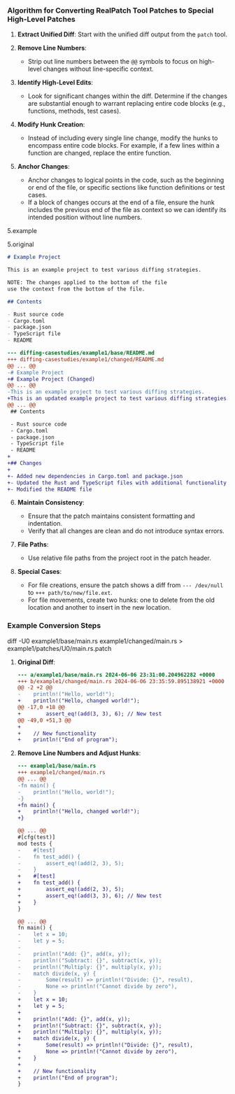 ### Algorithm for Converting RealPatch Tool Patches to Special High-Level Patches

1. **Extract Unified Diff**: Start with the unified diff output from the `patch` tool.

2. **Remove Line Numbers**: 
   - Strip out line numbers between the `@@` symbols to focus on high-level changes without line-specific context.

3. **Identify High-Level Edits**:
   - Look for significant changes within the diff. Determine if the changes are substantial enough to warrant replacing entire code blocks (e.g., functions, methods, test cases).

4. **Modify Hunk Creation**:
   - Instead of including every single line change, modify the hunks to encompass entire code blocks. For example, if a few lines within a function are changed, replace the entire function.

5. **Anchor Changes**:
   - Anchor changes to logical points in the code, such as the beginning or end of the file, or specific sections like function definitions or test cases.
   - If a block of changes occurs at the end of a file,
     ensure the hunk includes the previous 
     end of the file as context so we can identify its 
     intended position without line numbers.

5.example

5.original 

```md
# Example Project

This is an example project to test various diffing strategies.

NOTE: The changes applied to the bottom of the file
use the context from the bottom of the file.

## Contents

- Rust source code
- Cargo.toml
- package.json
- TypeScript file
- README
```

```diff
--- diffing-casestudies/example1/base/README.md
+++ diffing-casestudies/example1/changed/README.md
@@ ... @@
-# Example Project
+# Example Project (Changed)
@@ ... @@
-This is an example project to test various diffing strategies.
+This is an updated example project to test various diffing strategies.
@@ ... @@
 ## Contents

 - Rust source code
 - Cargo.toml
 - package.json
 - TypeScript file
 - README
+
+## Changes
+
+- Added new dependencies in Cargo.toml and package.json
+- Updated the Rust and TypeScript files with additional functionality and tests
+- Modified the README file
```

6. **Maintain Consistency**:
   - Ensure that the patch maintains consistent formatting and indentation.
   - Verify that all changes are clean and do not introduce syntax errors.

7. **File Paths**:
   - Use relative file paths from the project root in the patch header.

8. **Special Cases**:
   - For file creations, ensure the patch shows a diff from `--- /dev/null` to `+++ path/to/new/file.ext`.
   - For file movements, create two hunks: one to delete from the old location and another to insert in the new location.

### Example Conversion Steps
diff -U0 example1/base/main.rs example1/changed/main.rs > example1/patches/U0/main.rs.patch
1. **Original Diff**:
   ```diff
   --- a/example1/base/main.rs 2024-06-06 23:31:00.204962282 +0000
   +++ b/example1/changed/main.rs 2024-06-06 23:35:59.895138921 +0000
   @@ -2 +2 @@
   -    println!("Hello, world!");
   +    println!("Hello, changed world!");
   @@ -17,0 +18 @@
   +        assert_eq!(add(3, 3), 6); // New test
   @@ -49,0 +51,3 @@
   +
   +    // New functionality
   +    println!("End of program");
   ```

2. **Remove Line Numbers and Adjust Hunks**:
   ```diff
   --- example1/base/main.rs
   +++ example1/changed/main.rs
   @@ ... @@
   -fn main() {
   -    println!("Hello, world!");
   -}
   +fn main() {
   +    println!("Hello, changed world!");
   +}

   @@ ... @@
   #[cfg(test)]
   mod tests {
   -    #[test]
   -    fn test_add() {
   -        assert_eq!(add(2, 3), 5);
   -    }
   +    #[test]
   +    fn test_add() {
   +        assert_eq!(add(2, 3), 5);
   +        assert_eq!(add(3, 3), 6); // New test
   +    }
   }

   @@ ... @@
   fn main() {
   -    let x = 10;
   -    let y = 5;
   -
   -    println!("Add: {}", add(x, y));
   -    println!("Subtract: {}", subtract(x, y));
   -    println!("Multiply: {}", multiply(x, y));
   -    match divide(x, y) {
   -        Some(result) => println!("Divide: {}", result),
   -        None => println!("Cannot divide by zero"),
   -    }
   +    let x = 10;
   +    let y = 5;
   +
   +    println!("Add: {}", add(x, y));
   +    println!("Subtract: {}", subtract(x, y));
   +    println!("Multiply: {}", multiply(x, y));
   +    match divide(x, y) {
   +        Some(result) => println!("Divide: {}", result),
   +        None => println!("Cannot divide by zero"),
   +    }
   +
   +    // New functionality
   +    println!("End of program");
   }
   ```
